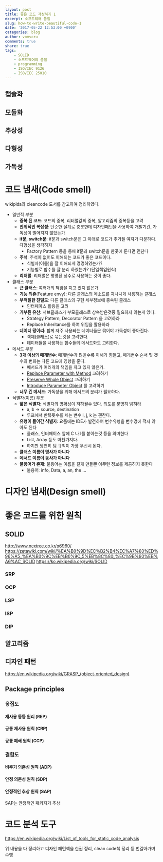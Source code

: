 ```yaml
---
layout: post
title: 좋은 코드 작성하기 1
excerpt: 소프트웨어 품질
slug: how-to-write-beautiful-code-1
date: '2017-05-22 12:53:00 +0900'
categories: blog
author: vomvoru
comments: true
share: true
tags:
    - SOLID
    - 소프트웨어의 품질
    - programming
    - ISO/IEC 9126
    - ISO/IEC 25010
---
```


## 캡슐화

## 모듈화

## 추상성

## 다형성

## 가독성

##

# 코드 냄새(Code smell)

wikipida와 cleancode 도서를 참고하여 정리하였다.

* 일반적 부분
  * **중복 된 코드**: 코드의 중복, 리터럴값의 중복, 알고리즘의 중복등을 고려
  * **인위적인 복잡성**: 단순한 설계로 충분한데 디자인패턴을 사용하여 개발기간, 가독성이 떨어지지 않았는가
  * **if문, switch문**: if문과 switch문은 그 아래로 코드가 추가될 여지가 다분하다. 다형성을 생각하자
      * Factory Pattern 등을 통해 if문과 switch문을 한곳에 둔다면 괜찬다
  * **주석**: 주석이 없어도 이해되는 코드가 좋은 코드이다.
      * 식별자(이름)을 잘 이해되게 명명하였는가?
      * 기능별로 함수를 잘 분리 하였는가? (단일책임원칙)
  * **리터럴**: 리터럴은 명명된 상수로 사용하는 것이 좋다.
* 클래스 부분
  * **큰 클래스**: 여러개의 책임을 지고 있지 않은가
  * **기능 의존**(Feature envy): 다른 클래스의 메소드를 지나치게 사용하는 클래스
  * **부적절한 친밀도**: 다른 클래스의 구현 세부정보에 종속된 클래스
      * 인터페이스 활용을 고려
  * **거부된 유산**: 서브클래스가 부모클래스로 상속받은것중 필요하지 않는게 있다.
      * Strategy Pattern, Decorator Pattern 을 고려하라
      * Replace Inheritance를 하여 위임을 활용하라
  * **데이터 덩어리**: 함께 자주 사용되는 데이터들은 묶어야 가독성이 좋아진다.
      * 객체(클래스)로 묶는것을 고려한다.
      * 데이터들을 사용하는 함수들의 메서드화도 고려한다.
* 메서드 부분
  * **3개 이상의 매개변수**: 매개변수가 많을수록 이해가 힘들고, 매개변수 순서 및 갯수의 변화는 다른 코드에 영향을 준다.
      * 메서드가 여러개의 책임을 지고 있지 않은가.
      * [Replace Parameter with Method](https://refactoring.com/catalog/replaceParameterWithMethod.html) 고려하기
      * [Preserve Whole Object](https://refactoring.com/catalog/preserveWholeObject.html) 고려하기
      * [Introduce Parameter Object](https://refactoring.com/catalog/introduceParameterObject.html) 를 고려하기
  * **너무 긴 메서드**: 가독성을 위해 메서드의 분리가 필요하다.
* 식별자(이름) 부분
  * **잛은 식별자**: 식별자의 명확성이 저하될수 있다. 의도를 분명히 밝혀라
    * a, b -> source, destination
    * 루프에서 반복횟수를 세는 변수 i, j, k 는 괜찬다.
  * **유형이 들어간 식별자**: 요즘에는 IDE가 발전하여 변수유형을 변수명에 적지 않아도 된다
    * 클래스, 인터페이스 앞에 C 나 I를 붙이는것 등을 의미한다
    * List, Array 등도 마찬가지다.
    * 하지만 당연히 팀 규칙이 가장 우선시 된다.
  * **클래스 이름이 명사가 아니다**
  * **메서드 이름이 동사가 아니다**
  * **불용어가 존재**: 불용어는 이름을 길게 만들뿐 아무런 정보를 제공하지 못한다
    * 불용어: info, Data, a, an, the ...

# 디자인 냄새(Design smell)

# 좋은 코드를 위한 원칙

## SOLID

http://www.nextree.co.kr/p6960/
https://zetawiki.com/wiki/%EA%B0%9D%EC%B2%B4%EC%A7%80%ED%96%A5_%EA%B0%9C%EB%B0%9C_5%EB%8C%80_%EC%9B%90%EB%A6%AC_SOLID
https://ko.wikipedia.org/wiki/SOLID

### SRP

### OCP

### LSP

### ISP

### DIP

## 알고리즘

## 디자인 패턴

https://en.wikipedia.org/wiki/GRASP_(object-oriented_design)

## Package principles

### 응집도

#### 재사용 동등 원리 (REP)

#### 공통 재사용 원칙 (CRP)

#### 공통 폐쇄 원칙 (CCP)

### 결합도

#### 비주기 의존성 원칙 (ADP)

#### 안정 의존성 원칙 (SDP)

#### 안정적인 추상 원칙 (SAP)

SAP는 안정적인 패키지가 추상

# 코드 분석 도구
https://en.wikipedia.org/wiki/List_of_tools_for_static_code_analysis

위 내용을 다 정리하고 디자인 패턴책을 한권 정리, clean code책 정리 등 번갈아가며 수행
